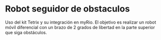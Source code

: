 # Robot seguidor de obstaculos
Uso del kit Tetrix y su integración en myRio. El objetivo es realizar un robot móvil  diferencial con un brazo de 2 grados de libertad en la parte superior que siga obstáculos.
